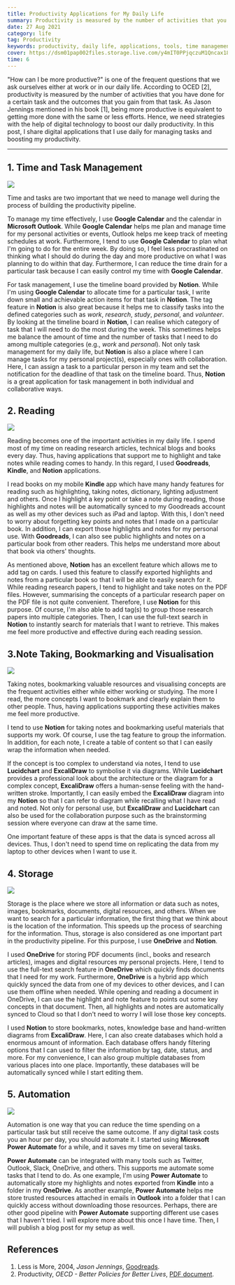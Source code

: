 ```yaml
---
title: Productivity Applications for My Daily Life
summary: Productivity is measured by the number of activities that you have done for a certain task and the outcomes that you gain from that task. Being more productive is equivalent to getting more done with the same or less efforts. Google Calendar, Notion, Microsoft applications, Kindle, Goodreads, Lucidchart and Excalidraw are applications that support me to be more productive daily.
date: 27 Aug 2021
category: life
tag: Productivity
keywords: productivity, daily life, applications, tools, time management, task management, reading, note taking, bookmarking, visualisation, storage, automation, notion, microsoft apps, kindle, goodreads, work, study
cover: https://dsm01pap002files.storage.live.com/y4mIT0PPjqczuM1Qncax18WM-zsBNO4T8xKeuI9LZdGTrquzRDD7UnrRsnLEuhJqDAk4CGWEWvexCRjv2S4YFIICkqzSGytnRWPQM2h2YwUb8OWj2Oz0I2KK_UZ8h4dkthzRgzZDdYRJkUnZq-WYt5v0mnPAH5ioTRmEXSTWXO0DHj6qtZral7sobsLQcx-5TL4?width=1286&height=848&cropmode=none
time: 6
---
```


"How can I be more productive?" is one of the frequent questions that we ask ourselves either at work or in our daily life. According to OCED [2], productivity is measured by the number of activities that you have done for a certain task and the outcomes that you gain from that task. As Jason Jennings mentioned in his book [1], being more productive is equivalent to getting more done with the same or less efforts. Hence, we need strategies with the help of digital technology to boost our daily productivity. In this post, I share digital applications that I use daily for managing tasks and boosting my productivity.

---

## 1. Time and Task Management
![](https://dsm01pap002files.storage.live.com/y4mzNOLZ0lgDBQca1Zq7KUpZkxEUaJd_vrcv6lOejev8nId1SCJxCF-37eP5dq74lcofsefpt2lLAq8rF5Mit0WmfaEtEmgHqLfusWpuoAtBjSRibTYYSC3FHOC-rOztSC-0oUe9xw1wXPtgtVMC6pun3A9YtrM_tgmoyCiY4mg2kmOw8dmyA2vrayhZrdS489v?width=1474&height=268&cropmode=none)

Time and tasks are two important that we need to manage well during the process of building the productivity pipeline. 

To manage my time effectively, I use __Google Calendar__ and the calendar in __Microsoft Outlook__. While __Google Calendar__ helps me plan and manage time for my personal activities or events, Outlook helps me keep track of meeting schedules at work. Furthermore, I tend to use __Google Calendar__ to plan what I'm going to do for the entire week. By doing so, I feel less procrastinated on thinking what I should do during the day and more productive on what I was planning to do within that day. Furthermore, I can reduce the time drain for a particular task because I can easily control my time with __Google Calendar__.

For task management, I use the timeline board provided by __Notion__. While I'm using __Google Calendar__ to allocate time for a particular task, I write down small and achievable action items for that task in __Notion__. The tag feature in __Notion__ is also great because it helps me to classify tasks into the defined categories such as _work_, _research_, _study_, _personal_, and _volunteer_. By looking at the timeline board in __Notion__, I can realise which category of task that I will need to do the most during the week. This sometimes helps me balance the amount of time and the number of tasks that I need to do among multiple categories (e.g., _work_ and _personal_). Not only task management for my daily life, but __Notion__ is also a place where I can manage tasks for my personal project(s), especially ones with collaboration. Here, I can assign a task to a particular person in my team and set the notification for the deadline of that task on the timeline board. Thus, __Notion__ is a great application for task management in both individual and collaborative ways.


## 2. Reading
![](https://dsm01pap002files.storage.live.com/y4mFPyE1YdbzI-P7UbZ8JDze7qCfb2hxC3LQXKpM6uRb1gG1dWw97dlyV4HFAxkNFtsR6D_yHispTlQOlC4OgscZkEyHkkoQZOfYtLo_GySc5R1RF7marFoO4R0WhW6WdBwShUw_zXrZFoBO_1oljw20XmOdw2pka4FHQzQaHPMl0-1nB9Q-0xd0MUxDGOvoCR0?width=1474&height=268&cropmode=none)

Reading becomes one of the important activities in my daily life. I spend most of my time on reading research articles, technical blogs and books every day. Thus, having applications that support me to highlight and take notes while reading comes to handy. In this regard, I used __Goodreads__, __Kindle__, and __Notion__ applications. 

I read books on my mobile __Kindle__ app which have many handy features for reading such as highlighting, taking notes, dictionary, lighting adjustment and others. Once I highlight a key point or take a note during reading, those highlights and notes will be automatically synced to my Goodreads account as well as my other devices such as iPad and laptop. With this, I don't need to worry about forgetting key points and notes that I made on a particular book. In addition, I can export those highlights and notes for my personal use. With __Goodreads__, I can also see public highlights and notes on a particular book from other readers. This helps me understand more about that book via others' thoughts.

As mentioned above, __Notion__ has an excellent feature which allows me to add tag on cards. I used this feature to classify exported highlights and notes from a particular book so that I will be able to easily search for it. While reading research papers, I tend to highlight and take notes on the PDF files. However, summarising the concepts of a particular research paper on the PDF file is not quite convenient. Therefore, I use __Notion__ for this purpose. Of course, I'm also able to add tag(s) to group those research papers into multiple categories. Then, I can use the full-text search in __Notion__ to instantly search for materials that I want to retrieve. This makes me feel more productive and effective during each reading session.

## 3.Note Taking, Bookmarking and Visualisation
![](https://dsm01pap002files.storage.live.com/y4mps63coMuL60jttk8gvpV0MD8B_jJdEzabEZhIdhKlJ3oNx0uKBJ47m-_9ypx_04Y8pjNZVLhNzarKbv-NiDf4Wwb5uUvzf_q2taOiHeOmkq_qaFoEVZhpbsnnbkZ_lSHBQhKyLzxKoMPs1kQPRB-YnO05pF65JWZAaHud3q6KkH1-ueXnX5G4LGgPqurifun?width=1474&height=268&cropmode=none)

Taking notes, bookmarking valuable resources and visualising concepts are the frequent activities either while either working or studying. The more I read, the more concepts I want to bookmark and clearly explain them to other people. Thus, having applications supporting these activities makes me feel more productive. 

I tend to use __Notion__ for taking notes and bookmarking useful materials that supports my work. Of course, I use the tag feature to group the information. In addition, for each note, I create a table of content so that I can easily wrap the information when needed.

If the concept is too complex to understand via notes, I tend to use __Lucidchart__ and __ExcaliDraw__ to symbolise it via diagrams. While __Lucidchart__ provides a professional look about the architecture or the diagram for a complex concept, __ExcaliDraw__ offers a human-sense feeling with the hand-written stroke. Importantly, I can easily embed the __ExcaliDraw__ diagram into my __Notion__ so that I can refer to diagram while recalling what I have read and noted. Not only for personal use, but __ExcaliDraw__ and __Lucidchart__ can also be used for the collaboration purpose such as the brainstorming session where everyone can draw at the same time. 

One important feature of these apps is that the data is synced across all devices. Thus, I don't need to spend time on replicating the data from my laptop to other devices when I want to use it.

## 4. Storage
![](https://dsm01pap002files.storage.live.com/y4maSf36JJYEkHv_bG50fj88qf-tMKRgn6jT5Muh5M-Zre0hbm4iyyNcECF5KZT9dOp0T8qqYWxRF6NnkdzNP9OY7jJn-2o2yzYpFs8Z0eeRSrFp-OCi1pqweFzimE48KSv4gA0sYTqt6nzQZwAG-StdVkHV5Zq8hg6OOxP1rB2tmbecggtS9LDulJM5ctnAGvf?width=1474&height=268&cropmode=none)

Storage is the place where we store all information or data such as notes, images, bookmarks, documents, digital resources, and others. When we want to search for a particular information, the first thing that we think about is the location of the information. This speeds up the process of searching for the information. Thus, storage is also considered as one important part in the productivity pipeline. For this purpose, I use __OneDrive__ and __Notion__.

I used __OneDrive__ for storing PDF documents (incl., books and research articles), images and digital resources my personal projects. Here, I tend to use the full-text search feature in __OneDrive__ which quickly finds documents that I need for my work. Furthermore, __OneDrive__ is a hybrid app which quickly synced the data from one of my devices to other devices, and I can use them offline when needed. While opening and reading a document in OneDrive, I can use the highlight and note feature to points out some key concepts in that document. Then, all highlights and notes are automatically synced to Cloud so that I don't need to worry I will lose those key concepts.

I used __Notion__ to store bookmarks, notes, knowledge base and hand-written diagrams from __ExcaliDraw__. Here, I can also create databases which hold a enormous amount of information. Each database offers handy filtering options that I can used to filter the information by tag, date, status, and more. For my convenience, I can also group multiple databases from various places into one place. Importantly, these databases will be automatically synced while I start editing them.


## 5. Automation
![](https://dsm01pap002files.storage.live.com/y4m9gnJlSJMd3vNPgTYhWWLHTTDkN-_-yMTu3tfv6fpB0uZrcwtPCcp1kiogYipCOr56BvX3iG0NUUIT3HN6qYovnmuSpHvu5Y3zToWuJhmLluUEN-MGsrVoEYMM7iaHDaabrDe2dsPz5TUoqiA3OKYWnTQeEK4_BlLbEwl9N4c-hE9Eb7EB0589R9cD6pLLhCW?width=1474&height=268&cropmode=none)

Automation is one way that you can reduce the time spending on a particular task but still receive the same outcome. If any digital task costs you an hour per day, you should automate it. I started using __Microsoft Power Automate__ for a while, and it saves my time on several tasks.

__Power Automate__ can be integrated with many tools such as Twitter, Outlook, Slack, OneDrive, and others. This supports me automate some tasks that I tend to do. As one example, I'm using __Power Automate__ to automatically store my highlights and notes exported from __Kindle__ into a folder in my __OneDrive__. As another example, __Power Automate__ helps me store trusted resources attached in emails in __Outlook__ into a folder that I can quickly access without downloading those resources. Perhaps, there are other good pipeline with __Power Automate__ supporting different use cases that I haven't tried. I will explore more about this once I have time. Then, I will publish a blog post for my setup as well.

## References
1. Less is More, 2004, _Jason Jennings_, [Goodreads](https://www.goodreads.com/book/show/1198594.Less_Is_More).
2. Productivity, _OECD - Better Policies for Better Lives_,  [PDF document](https://www.oecd.org/sdd/productivity-stats/40526851.pdf).
